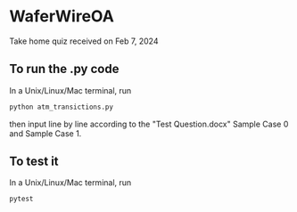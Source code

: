 # WaferWireOA
Take home quiz received on Feb 7, 2024

## To run the .py code
In a Unix/Linux/Mac terminal, 
run
```bash
python atm_transictions.py
```
then input line by line according to the "Test Question.docx" Sample Case 0 and Sample Case 1.

## To test it
In a Unix/Linux/Mac terminal, 
run
```bash
pytest
```
